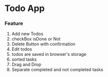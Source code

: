 # Todo App

### Feature

1. Add new Todos
2. checkBox isDone or Not
3. Delete Button with confirmation
4. Edit todos
5. todos are saved in browser's storage
6. sorted tasks
7. Drag and Drop
8. Separate completed and not completed tasks
